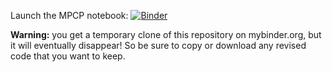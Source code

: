 Launch the MPCP notebook: 
[![Binder](https://mybinder.org/badge_logo.svg)](https://mybinder.org/v2/gh/mgrigni/cs424/master?filepath=MPCP.ipynb)

**Warning:** you get a temporary clone of this repository on mybinder.org, but it will eventually disappear!
So be sure to copy or download any revised code that you want to keep.
